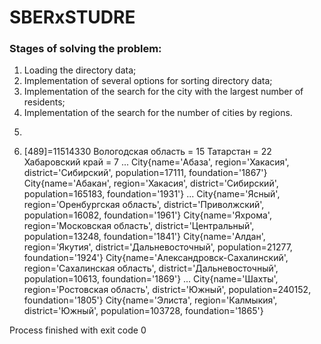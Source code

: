 # SBERxSTUDRE
### Stages of solving the problem:
1. Loading the directory data;
2. Implementation of several options for sorting directory data;
3. Implementation of the search for the city with the largest number of residents;
4. Implementation of the search for the number of cities by regions.
5. ```
6. [489]=11514330
Вологодская область = 15
Татарстан = 22
Хабаровский край = 7
...
City{name='Абаза', region='Хакасия', district='Сибирский', population=17111, foundation='1867'}
City{name='Абакан', region='Хакасия', district='Сибирский', population=165183, foundation='1931'}
...
City{name='Ясный', region='Оренбургская область', district='Приволжский', population=16082, foundation='1961'}
City{name='Яхрома', region='Московская область', district='Центральный', population=13248, foundation='1841'}
City{name='Алдан', region='Якутия', district='Дальневосточный', population=21277, foundation='1924'}
City{name='Александровск-Сахалинский', region='Сахалинская область', district='Дальневосточный', population=10613, foundation='1869'}
...
City{name='Шахты', region='Ростовская область', district='Южный', population=240152, foundation='1805'}
City{name='Элиста', region='Калмыкия', district='Южный', population=103728, foundation='1865'}

Process finished with exit code 0
```
